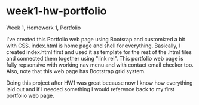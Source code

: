 # week1-hw-portfolio
Week 1, Homework 1, Portfolio

I've created this Portfolio web page using Bootsrap and customized a bit with CSS. index.html is home page and shell for everything. Basically, I created index.html first and used it as template for the rest of the .html files and connected them together using "link rel". This portfolio web page is fully repsonsive with working nav menu and with contact email checker too. Also, note that this web page has Bootstrap grid system.

Doing this project after HW1 was great because now I know how everything laid out and if I needed something I would reference back to my first portfolio web page. 
